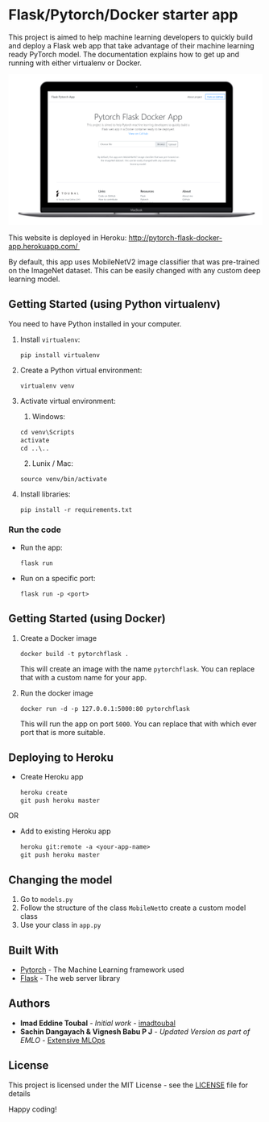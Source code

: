 # Flask/Pytorch/Docker starter app

This project is aimed to help machine learning developers to quickly build and deploy a Flask web app that take advantage of their machine learning  ready PyTorch model. The documentation explains how to get up and running with either virtualenv or Docker.

![Website mockup](assets/screenshot.png)

This website is deployed in Heroku: http://pytorch-flask-docker-app.herokuapp.com/ 

By default, this app uses MobileNetV2 image classifier that was pre-trained on the ImageNet dataset. This can be easily changed with any custom deep learning model.

## Getting Started (using Python virtualenv)

You need to have Python installed in your computer.

1. Install `virtualenv`: 
    ```
    pip install virtualenv
    ```
2. Create a Python virtual environment:
    ```
    virtualenv venv
    ```
3. Activate virtual environment:
    1. Windows:
    ```
    cd venv\Scripts
    activate
    cd ..\..
    ```
    2. Lunix / Mac:
    ```
    source venv/bin/activate
    ```
4. Install libraries:
   
   ```
   pip install -r requirements.txt
   ```

### Run the code

* Run the app:
    ```
    flask run
    ```
* Run on a specific port:
    ```
    flask run -p <port>
    ```

## Getting Started (using Docker)

1. Create a Docker image
    ```
    docker build -t pytorchflask .
    ```
    This will create an image with the name `pytorchflask`. You can replace that with a custom name for your app.

2. Run the docker image
    ```
    docker run -d -p 127.0.0.1:5000:80 pytorchflask
    ```
    This will run the app on port `5000`. You can replace that with which ever port that is more suitable.

## Deploying to Heroku

- Create Heroku app
    ```
    heroku create 
    git push heroku master
    ```
    
OR

- Add to existing Heroku app
    ```
    heroku git:remote -a <your-app-name>
    git push heroku master
    ```



## Changing the model

1. Go to `models.py`
2. Follow the structure of the class `MobileNet`to create a custom model class
3. Use your class in `app.py`

## Built With

* [Pytorch](https://pytorch.org/) - The Machine Learning framework used
* [Flask](http://flask.palletsprojects.com/en/1.1.x/) - The web server library

## Authors

* **Imad Eddine Toubal** - *Initial work* - [imadtoubal](https://github.com/imadtoubal)
* **Sachin Dangayach & Vignesh Babu P J** - *Updated Version as part of EMLO* - [Extensive MLOps](https://theschoolof.ai/)


## License

This project is licensed under the MIT License - see the [LICENSE](LICENSE) file for details


 Happy coding!
